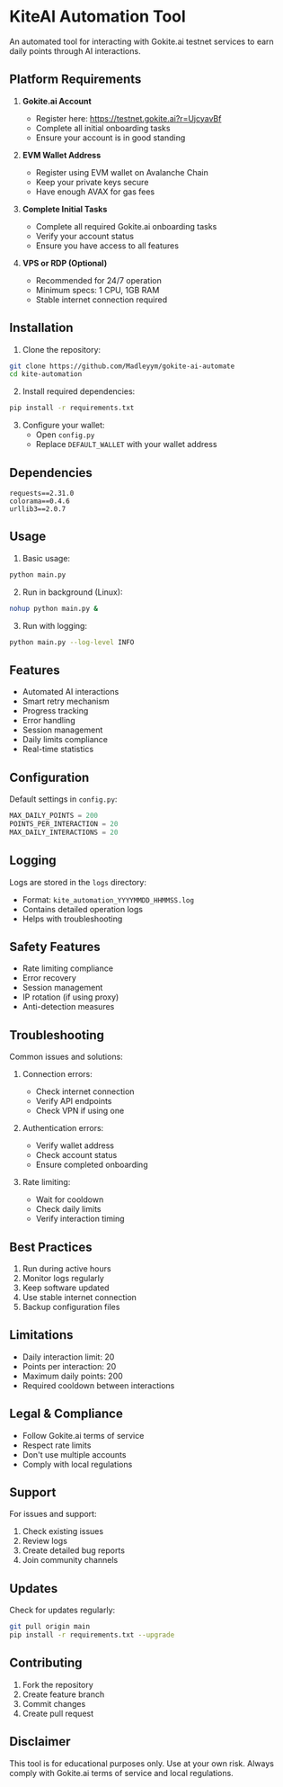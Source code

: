 # KiteAI Automation Tool

An automated tool for interacting with Gokite.ai testnet services to earn daily points through AI interactions.

## Platform Requirements

1. **Gokite.ai Account** 
   - Register here: https://testnet.gokite.ai?r=UjcyavBf
   - Complete all initial onboarding tasks
   - Ensure your account is in good standing

2. **EVM Wallet Address**
   - Register using EVM wallet on Avalanche Chain
   - Keep your private keys secure
   - Have enough AVAX for gas fees

3. **Complete Initial Tasks**
   - Complete all required Gokite.ai onboarding tasks
   - Verify your account status
   - Ensure you have access to all features

4. **VPS or RDP (Optional)**
   - Recommended for 24/7 operation
   - Minimum specs: 1 CPU, 1GB RAM
   - Stable internet connection required

## Installation

1. Clone the repository:
```bash
git clone https://github.com/Madleyym/gokite-ai-automate
cd kite-automation
```

2. Install required dependencies:
```bash
pip install -r requirements.txt
```

3. Configure your wallet:
   - Open `config.py`
   - Replace `DEFAULT_WALLET` with your wallet address

## Dependencies

```text
requests==2.31.0
colorama==0.4.6
urllib3==2.0.7
```

## Usage

1. Basic usage:
```bash
python main.py
```

2. Run in background (Linux):
```bash
nohup python main.py &
```

3. Run with logging:
```bash
python main.py --log-level INFO
```

## Features

- Automated AI interactions
- Smart retry mechanism
- Progress tracking
- Error handling
- Session management
- Daily limits compliance
- Real-time statistics

## Configuration

Default settings in `config.py`:
```python
MAX_DAILY_POINTS = 200
POINTS_PER_INTERACTION = 20
MAX_DAILY_INTERACTIONS = 20
```

## Logging

Logs are stored in the `logs` directory:
- Format: `kite_automation_YYYYMMDD_HHMMSS.log`
- Contains detailed operation logs
- Helps with troubleshooting

## Safety Features

- Rate limiting compliance
- Error recovery
- Session management
- IP rotation (if using proxy)
- Anti-detection measures

## Troubleshooting

Common issues and solutions:

1. Connection errors:
   - Check internet connection
   - Verify API endpoints
   - Check VPN if using one

2. Authentication errors:
   - Verify wallet address
   - Check account status
   - Ensure completed onboarding

3. Rate limiting:
   - Wait for cooldown
   - Check daily limits
   - Verify interaction timing

## Best Practices

1. Run during active hours
2. Monitor logs regularly
3. Keep software updated
4. Use stable internet connection
5. Backup configuration files

## Limitations

- Daily interaction limit: 20
- Points per interaction: 20
- Maximum daily points: 200
- Required cooldown between interactions

## Legal & Compliance

- Follow Gokite.ai terms of service
- Respect rate limits
- Don't use multiple accounts
- Comply with local regulations

## Support

For issues and support:
1. Check existing issues
2. Review logs
3. Create detailed bug reports
4. Join community channels

## Updates

Check for updates regularly:
```bash
git pull origin main
pip install -r requirements.txt --upgrade
```

## Contributing

1. Fork the repository
2. Create feature branch
3. Commit changes
4. Create pull request


## Disclaimer

This tool is for educational purposes only. Use at your own risk. Always comply with Gokite.ai terms of service and local regulations.